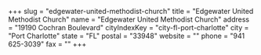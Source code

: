 +++
slug = "edgewater-united-methodist-church"
title = "Edgewater United Methodist Church"
name = "Edgewater United Methodist Church"
address = "19190 Cochran Boulevard"
cityIndexKey = "city-fl-port-charlotte"
city = "Port Charlotte"
state = "FL"
postal = "33948"
website = ""
phone = "941 625-3039"
fax = ""
+++
